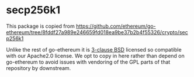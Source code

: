 # secp256k1

This package is copied from
https://github.com/ethereum/go-ethereum/tree/8fddf27a989e246659fd018ea9be37b2b4f55326/crypto/secp256k1

Unlike the rest of go-ethereum it is
[3-clause BSD](https://opensource.org/licenses/BSD-3-Clause) licensed so
compatible with our Apache2.0 license. We opt to copy in here rather than depend
on go-ethereum to avoid issues with vendoring of the GPL parts of that
repository by downstream.
